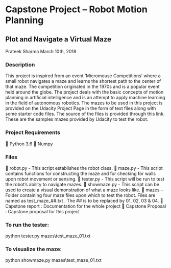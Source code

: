 # Capstone Project – Robot Motion Planning
## Plot and Navigate a Virtual Maze
Prateek Sharma
March 10th, 2018

### Description
This project is inspired from an event ‘Micromouse Competitions’ where a small robot navigates a maze and learns the shortest path to the center of that maze. The competition originated in the 1970s and is a popular event held around the globe. The project deals with the basic concepts of motion planning in artificial intelligence and is an attempt to apply machine learning in the field of autonomous robotics. 
The mazes to be used in this project is provided on the Udacity Project Page in the form of text files along with some starter code files. The source of the files is provided through this link. These are the samples mazes provided by Udacity to test the robot.

### Project Requirements
	Python 3.6
	Numpy
### Files
	robot.py - This script establishes the robot class. 
	maze.py - This script contains functions for constructing the maze and for checking for
                 walls upon robot movement or sensing.
	tester.py - This script will be run to test the robot’s ability to navigate mazes.
	showmaze.py - This script can be used to create a visual demonstration of what a maze
                         looks like.
	mazes – Folder containing four maze files upon which to test the robot. Files are named 
               as test_maze_##.txt . The ## is to be replaced by 01, 02, 03 & 04.
	Capstone report : Documentation for the whole project
	Capstone Proposal : Capstone proposal for this project

### To run the tester:
python tester.py mazes\test_maze_01.txt

### To visualize the maze:
python showmaze.py mazes\test_maze_01.txt
